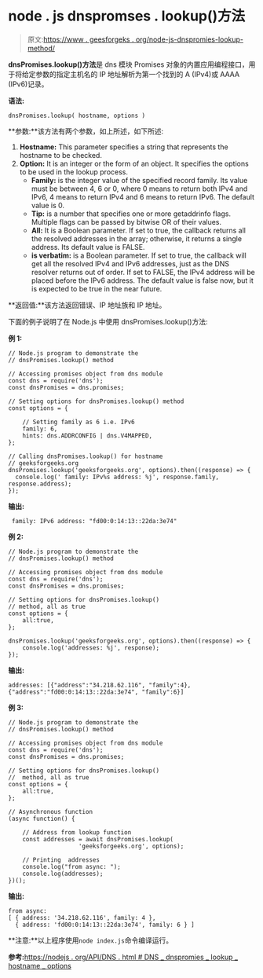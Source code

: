 # node . js dnspromses . lookup()方法

> 原文:[https://www . geesforgeks . org/node-js-dnspromies-lookup-method/](https://www.geeksforgeeks.org/node-js-dnspromises-lookup-method/)

**dnsPromises.lookup()方法**是 dns 模块 Promises 对象的内置应用编程接口，用于将给定参数的指定主机名的 IP 地址解析为第一个找到的 A (IPv4)或 AAAA (IPv6)记录。

**语法:**

```
dnsPromises.lookup( hostname, options )
```

**参数:**该方法有两个参数，如上所述，如下所述:

1.  **Hostname:** This parameter specifies a string that represents the hostname to be checked.
2.  **Option:** It is an integer or the form of an object. It specifies the options to be used in the lookup process.
    *   **Family:** is the integer value of the specified record family. Its value must be between 4, 6 or 0, where 0 means to return both IPv4 and IPv6, 4 means to return IPv4 and 6 means to return IPv6\. The default value is 0.
    *   **Tip:** is a number that specifies one or more getaddrinfo flags. Multiple flags can be passed by bitwise OR of their values.
    *   **All:** It is a Boolean parameter. If set to true, the callback returns all the resolved addresses in the array; otherwise, it returns a single address. Its default value is FALSE.
    *   **is verbatim:** is a Boolean parameter. If set to true, the callback will get all the resolved IPv4 and IPv6 addresses, just as the DNS resolver returns out of order. If set to FALSE, the IPv4 address will be placed before the IPv6 address. The default value is false now, but it is expected to be true in the near future.

**返回值:**该方法返回错误、IP 地址族和 IP 地址。

下面的例子说明了在 Node.js 中使用 dnsPromises.lookup()方法:

**例 1:**

```
// Node.js program to demonstrate the   
// dnsPromises.lookup() method

// Accessing promises object from dns module
const dns = require('dns');
const dnsPromises = dns.promises;

// Setting options for dnsPromises.lookup() method
const options = {

    // Setting family as 6 i.e. IPv6
    family: 6,
    hints: dns.ADDRCONFIG | dns.V4MAPPED,
};

// Calling dnsPromises.lookup() for hostname
// geeksforgeeks.org
dnsPromises.lookup('geeksforgeeks.org', options).then((response) => {
  console.log(' family: IPv%s address: %j', response.family, response.address);
});
```

**输出:**

```
 family: IPv6 address: "fd00:0:14:13::22da:3e74"

```

**例 2:**

```
// Node.js program to demonstrate the   
// dnsPromises.lookup() method

// Accessing promises object from dns module
const dns = require('dns');
const dnsPromises = dns.promises;

// Setting options for dnsPromises.lookup()
// method, all as true
const options = {
    all:true,
};

dnsPromises.lookup('geeksforgeeks.org', options).then((response) => {
    console.log('addresses: %j', response);
});
```

**输出:**

```
addresses: [{"address":"34.218.62.116", "family":4},
{"address":"fd00:0:14:13::22da:3e74", "family":6}]

```

**例 3:**

```
// Node.js program to demonstrate the   
// dnsPromises.lookup() method

// Accessing promises object from dns module
const dns = require('dns');
const dnsPromises = dns.promises;

// Setting options for dnsPromises.lookup()
//  method, all as true
const options = {
    all:true,
};

// Asynchronous function 
(async function() {

    // Address from lookup function
    const addresses = await dnsPromises.lookup(
                    'geeksforgeeks.org', options);

    // Printing  addresses
    console.log("from async: ");
    console.log(addresses);   
})();
```

**输出:**

```
from async:
[ { address: '34.218.62.116', family: 4 },
  { address: 'fd00:0:14:13::22da:3e74', family: 6 } ]

```

**注意:**以上程序使用`node index.js`命令编译运行。

**参考:**[https://nodejs . org/API/DNS . html # DNS _ dnspromies _ lookup _ hostname _ options](https://nodejs.org/api/dns.html#dns_dnspromises_lookup_hostname_options)